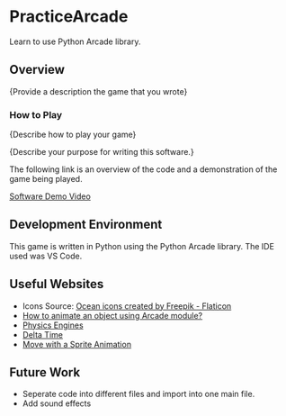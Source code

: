 # PracticeArcade
Learn to use Python Arcade library.

## Overview

{Provide a description the game that you wrote}

### How to Play
{Describe how to play your game}

{Describe your purpose for writing this software.}

The following link is an overview of the code and a demonstration of the game being played.

[Software Demo Video](https://youtu.be/56qlUGNNyTY)

## Development Environment

This game is written in Python using the Python Arcade library. The IDE used was VS Code.

## Useful Websites

* Icons Source: <a href="https://www.flaticon.com/free-icons/ocean" title="ocean icons">Ocean icons created by Freepik - Flaticon</a>
* [How to animate an object using Arcade module?](https://www.geeksforgeeks.org/how-to-animate-an-object-using-arcade-module/)
* [Physics Engines](https://api.arcade.academy/en/2.6.0/api/physics_engines.html#arcade-physicsenginesimple)
* [Delta Time](https://arcade-tutorial.readthedocs.io/en/latest/delta_time/index.html)
* [Move with a Sprite Animation](https://api.arcade.academy/en/latest/examples/sprite_move_animation.html)

## Future Work

* Seperate code into different files and import into one main file.
* Add sound effects